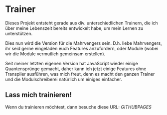 # Trainer

Dieses Projekt entsteht gerade aus div. unterschiedlichen Trainern, die ich über meine Lebenszeit bereits entwickelt habe, um mein Lernen zu unterstützen. 

Dies nun wird die Version für die Mahrvengers sein. D.h. liebe Mahrvengers, ihr seid gerne eingeladen euch Features anzufordern, oder Module (wobei wir die Module vermutlich gemeinsam erstellen).

Seit meiner letzten eigenen Version hat JavaScript wieder einige Quantensprünge gemacht, daher kann ich jetzt einige Features ohne Transpiler ausführen, was mich freut, denn es macht den ganzen Trainer und die Modulschreiberei natürlich um einiges einfacher.

## Lass mich trainieren!

Wenn du trainieren möchtest, dann besuche diese URL:
$GITHUB PAGES$


